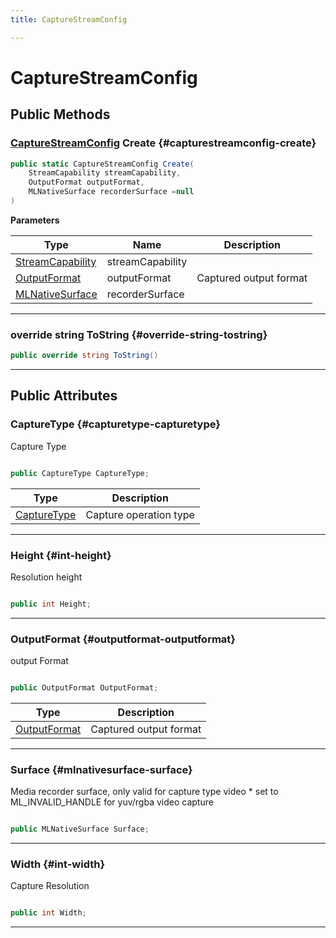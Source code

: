 ```yaml
---
title: CaptureStreamConfig

---
```


# CaptureStreamConfig










## Public Methods

### [CaptureStreamConfig](/versioned_docs/version-03-Jan-2023/unity-api/api/UnityEngine.XR.MagicLeap/MLCamera/UnityEngine.XR.MagicLeap.MLCamera.CaptureStreamConfig.md) Create {#capturestreamconfig-create}

```csharp
public static CaptureStreamConfig Create(
    StreamCapability streamCapability,
    OutputFormat outputFormat,
    MLNativeSurface recorderSurface =null
)
```


**Parameters**

| Type | Name  | Description  | 
|--|--|--|
| [StreamCapability](/versioned_docs/version-03-Jan-2023/unity-api/api/UnityEngine.XR.MagicLeap/MLCamera/UnityEngine.XR.MagicLeap.MLCamera.StreamCapability.md) |streamCapability||
| [OutputFormat](/versioned_docs/version-03-Jan-2023/unity-api/api/UnityEngine.XR.MagicLeap/MLCamera/UnityEngine.XR.MagicLeap.MLCamera.md#enums-outputformat) |outputFormat|Captured output format |
| [MLNativeSurface](/versioned_docs/version-03-Jan-2023/unity-api/api/UnityEngine.XR.MagicLeap/MLNativeSurface/UnityEngine.XR.MagicLeap.MLNativeSurface.md) |recorderSurface||






-----------

### override string ToString {#override-string-tostring}

```csharp
public override string ToString()
```






-----------

## Public Attributes

### CaptureType {#capturetype-capturetype}

Capture Type 

```csharp

public CaptureType CaptureType;

```

| Type | Description  | 
|--|--|
| [CaptureType](/versioned_docs/version-03-Jan-2023/unity-api/api/UnityEngine.XR.MagicLeap/MLCamera/UnityEngine.XR.MagicLeap.MLCamera.md#enums-capturetype) | Capture operation type  |





-----------

### Height {#int-height}

Resolution height 

```csharp

public int Height;

```






-----------

### OutputFormat {#outputformat-outputformat}

output Format 

```csharp

public OutputFormat OutputFormat;

```

| Type | Description  | 
|--|--|
| [OutputFormat](/versioned_docs/version-03-Jan-2023/unity-api/api/UnityEngine.XR.MagicLeap/MLCamera/UnityEngine.XR.MagicLeap.MLCamera.md#enums-outputformat) | Captured output format  |





-----------

### Surface {#mlnativesurface-surface}

Media recorder surface, only valid for capture type video &#42; set to ML&#95;INVALID&#95;HANDLE for yuv/rgba video capture 

```csharp

public MLNativeSurface Surface;

```






-----------

### Width {#int-width}

Capture Resolution 

```csharp

public int Width;

```






-----------

